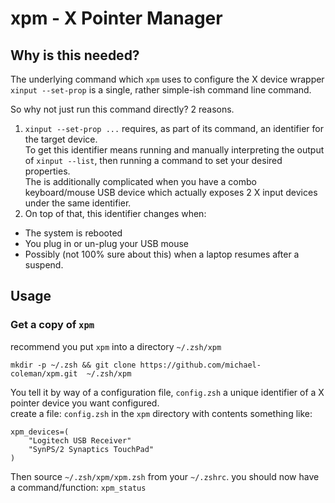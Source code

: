 
xpm - X Pointer Manager
=======================


Why is this needed?
----------------

The underlying command which `xpm` uses to configure the X device wrapper `xinput --set-prop` is a single, rather simple-ish command line command.  

So why not just run this command directly? 2 reasons.  

1. `xinput --set-prop ...`  requires, as part of its command, an identifier for the target device.  
To get this identifier means running and manually interpreting the output of `xinput --list`, then running a command to set your desired properties.  
The is additionally complicated when you have a combo keyboard/mouse USB device which actually exposes 2 X input devices under the same identifier.
2. On top of that, this identifier changes when:

* The system is rebooted
* You plug in or un-plug your USB mouse
* Possibly (not 100% sure about this) when a laptop resumes after a suspend.

Usage
-----


### Get a copy of `xpm`

recommend you put `xpm` into a directory `~/.zsh/xpm`

    mkdir -p ~/.zsh && git clone https://github.com/michael-coleman/xpm.git  ~/.zsh/xpm

You tell it by way of a configuration file, `config.zsh` a unique identifier of a X pointer device you want configured.  
create a file: `config.zsh` in the `xpm` directory with contents something like:

    xpm_devices=( 
        "Logitech USB Receiver"
        "SynPS/2 Synaptics TouchPad"
    )


Then source `~/.zsh/xpm/xpm.zsh` from your `~/.zshrc`. you should now have a command/function: `xpm_status`
